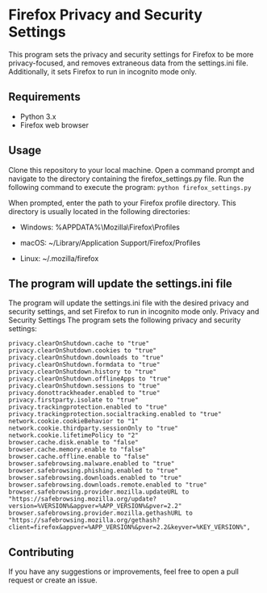 # Firefox Privacy and Security Settings
This program sets the privacy and security settings for Firefox to be more privacy-focused, and removes extraneous data from the settings.ini file. Additionally, it sets Firefox to run in incognito mode only.

## Requirements
* Python 3.x
* Firefox web browser
## Usage
Clone this repository to your local machine.
Open a command prompt and navigate to the directory containing the firefox_settings.py file.
Run the following command to execute the program:
```python firefox_settings.py```

When prompted, enter the path to your Firefox profile directory. This directory is usually located in the following directories:

* Windows: %APPDATA%\Mozilla\Firefox\Profiles

* macOS: ~/Library/Application Support/Firefox/Profiles

* Linux: ~/.mozilla/firefox

## The program will update the settings.ini file
The program will update the settings.ini file with the desired privacy and security settings, and set Firefox to run in incognito mode only.
Privacy and Security Settings
The program sets the following privacy and security settings:
```
privacy.clearOnShutdown.cache to "true"
privacy.clearOnShutdown.cookies to "true"
privacy.clearOnShutdown.downloads to "true"
privacy.clearOnShutdown.formdata to "true"
privacy.clearOnShutdown.history to "true"
privacy.clearOnShutdown.offlineApps to "true"
privacy.clearOnShutdown.sessions to "true"
privacy.donottrackheader.enabled to "true"
privacy.firstparty.isolate to "true"
privacy.trackingprotection.enabled to "true"
privacy.trackingprotection.socialtracking.enabled to "true"
network.cookie.cookieBehavior to "1"
network.cookie.thirdparty.sessionOnly to "true"
network.cookie.lifetimePolicy to "2"
browser.cache.disk.enable to "false"
browser.cache.memory.enable to "false"
browser.cache.offline.enable to "false"
browser.safebrowsing.malware.enabled to "true"
browser.safebrowsing.phishing.enabled to "true"
browser.safebrowsing.downloads.enabled to "true"
browser.safebrowsing.downloads.remote.enabled to "true"
browser.safebrowsing.provider.mozilla.updateURL to "https://safebrowsing.mozilla.org/update?version=%VERSION%&appver=%APP_VERSION%&pver=2.2"
browser.safebrowsing.provider.mozilla.gethashURL to "https://safebrowsing.mozilla.org/gethash?client=firefox&appver=%APP_VERSION%&pver=2.2&keyver=%KEY_VERSION%",
```
## Contributing
If you have any suggestions or improvements, feel free to open a pull request or create an issue.
